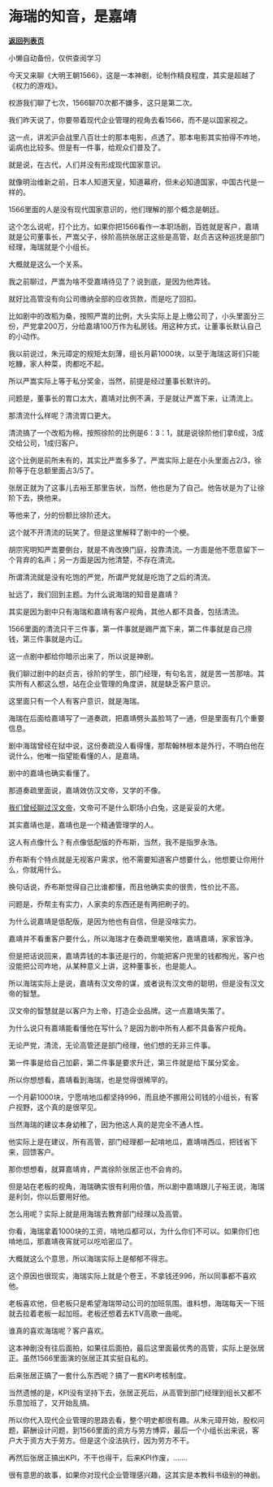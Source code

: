# 海瑞的知音，是嘉靖

[**返回列表页**](/gzh/记忆承载3)

小懒自动备份，仅供查阅学习

今天又来聊《大明王朝1566》，这是一本神剧，论制作精良程度，其实是超越了《权力的游戏》。  

  

权游我们聊了七次，1566聊70次都不嫌多，这只是第二次。

  

我们昨天说了，你要带着现代企业管理的视角去看1566，而不是以国家视之。  

  

这一点，讲淞沪会战里八百壮士的那本电影，点透了。那本电影其实拍得不咋地，诟病也比较多。但是有一件事，给观众们普及了。

  

就是说，在古代，人们并没有形成现代国家意识。

  

就像明治维新之前，日本人知道天皇，知道幕府，但未必知道国家，中国古代是一样的。  

  

1566里面的人是没有现代国家意识的，他们理解的那个概念是朝廷。

  

这个怎么说呢，打个比方。如果你把1566看作一本职场剧，百姓就是客户，嘉靖就是公司董事长，严嵩父子，徐阶高拱张居正这些是高管，赵贞吉这种巡抚是部门经理，海瑞就是个小组长。

  

大概就是这么一个关系。  

  

我之前聊过，严嵩为啥不受嘉靖待见了？说到底，是因为他弄钱。  

  

就好比高管没有向公司缴纳全部的应收货款，而是吃了回扣。  

  

比如剧中的改稻为桑，按照严嵩的比例，大头实际上是上缴公司了，小头里面分三份，严党拿200万，分给嘉靖100万作为私房钱。用这种方式，让董事长默认自己的小动作。

  

我以前说过，朱元璋定的规矩太刻薄，组长月薪1000块，以至于海瑞这哥们只能吃糠，家人种菜，肉都吃不起。  

  

所以严嵩实际上等于私分奖金，当然，前提是经过董事长默许的。  

  

问题是，董事长的胃口太大，嘉靖对比例不满，于是就让严嵩下来，让清流上。  

  

那清流什么样呢？清流胃口更大。

  

清流搞了一个改稻为棉，按照徐阶的比例是6：3：1，就是说徐阶他们拿6成，3成交给公司，1成归客户。

  

这个比例是前所未有的，其实比严嵩多多了。严嵩实际上是在小头里面占2/3，徐阶等于在总额里面占3/5了。

  

张居正就为了这事儿去裕王那里告状，当然，他也是为了自己。他告状是为了让徐阶下去，换他来。  

  

等他来了，分的份额比徐阶还大。

  

这个就不开清流的玩笑了。但是这里解释了剧中的一个梗。  

  

胡宗宪明知严嵩要倒台，就是不肯改换门庭，投靠清流。一方面是他不愿意留下一个背弃的名声；另一方面是因为他清楚，不存在清流。

  

所谓清流就是没有吃饱的严党，所谓严党就是吃饱了之后的清流。

  

扯远了，我们回到主题。为什么说海瑞的知音是嘉靖？

  

其实是因为剧中只有海瑞和嘉靖有客户视角，其他人都不具备，包括清流。

  

1566里面的清流只干三件事，第一件事就是踢严嵩下来，第二件事就是自己捞钱，第三件事就是内讧。

  

这一点剧中都给你暗示出来了，所以说是神剧。  

  

我们聊过剧中的赵贞吉，徐阶的学生，部门经理，有句名言，就是苦一苦那啥。其实所有人都这么想，站在企业管理的角度讲，就是缺乏客户意识。

  

这里面只有一个人有客户意识，就是海瑞。

  

海瑞在后面给嘉靖写了一道奏疏，把嘉靖劈头盖脸骂了一通，但是里面有几个重要信息。

  

剧中海瑞曾经在狱中说，这份奏疏没人看得懂，那帮翰林根本是外行，不明白他在说什么，他唯一指望能看懂的人，是嘉靖。

  

剧中的嘉靖也确实看懂了。  

  

那道奏疏里面说，嘉靖效仿汉文帝，又学的不像。

  

[我们曾经聊过汉文帝](http://mp.weixin.qq.com/s?__biz=MzU3NDc5Nzc0NQ==&mid=2247515069&idx=1&sn=6306550c82af8fdfce866bc327d3b4af&chksm=fd2e1963ca59907554cfd2422862abdd496e534975abc0f6f614a6dab41f83b2927e1b06f3bf&scene=21#wechat_redirect)，文帝可不是什么职场小白兔，这是妥妥的大佬。  

  

其实嘉靖也是，嘉靖也是一个精通管理学的人。

  

这人有点像什么？有点像低配版的乔布斯，当然，我不是指罗永浩。  

  

乔布斯有个特点就是无视客户需求，他不需要知道客户想要什么，他想要让你用什么，你就用什么。

  

换句话说，乔布斯觉得自己比谁都懂，而且他确实卖的很贵，性价比不高。

  

问题是，乔帮主有实力，人家卖的东西还是有两把刷子的。

  

为什么说嘉靖是低配版，是因为他也有自信，但是没啥实力。

  

嘉靖并不看重客户要什么，所以海瑞才在奏疏里嘲笑他，嘉靖嘉靖，家家皆净。  

  

但是把话说回来，嘉靖弄钱的本事还是行的，你能把客户兜里的钱都掏光，客户也没能把公司咋地，从某种意义上讲，这种董事长，也是能人。  

  

所以海瑞实际上是说，嘉靖有汉文帝的谋，或者说有汉文帝的聪明，但是没有汉文帝的智慧。  

  

汉文帝的智慧就是以客户为上帝，打造企业品牌。这一点嘉靖失策了。

  

为什么说只有嘉靖能看懂他在写什么？是因为剧中所有人都不具备客户视角。  

  

无论严党，清流，无论高管还是部门经理，他们想的无非三件事。  

  

第一件事是给自己加薪，第二件事是要求升迁，第三件就是给下属分奖金。

  

所以你想想看，嘉靖看到海瑞，也是觉得很稀罕的。  

  

一个月薪1000块，宁愿啃地瓜都坚持996，而且绝不挪用公司钱的小组长，有客户视野，这个真的是很罕见。  

  

当然海瑞的建议本身幼稚了，因为他这人真的是完全不通人性。  

  

他实际上是在建议，所有高管，部门经理都一起啃地瓜，嘉靖啃西瓜，把钱省下来，回馈客户。  

  

那你想想看，就算嘉靖肯，严嵩徐阶张居正也不会肯的。  

  

但是站在老板的视角，海瑞确实很有利用价值，所以剧中嘉靖跟儿子裕王说，海瑞是利剑，你以后要用好他。  

  

怎么用呢？实际上就是用海瑞去教育部门经理以及高管。

  

你看，海瑞拿着1000块的工资，啃地瓜都可以，为什么你们不可以。如果你们也啃地瓜，那嘉靖夜宵就可以吃哈密瓜了。

  

大概就这么个意思，所以海瑞实际上是郁郁不得志。  

  

这个原因也很现实，海瑞实际上就是个卷王，不拿钱还996，所以同事都不喜欢他。  

  

老板喜欢他，但老板只是希望海瑞带动公司的加班氛围。谁料想，海瑞每天一下班就去拉着老板一起加班。老板还想着去KTV高歌一曲呢。

  

谁真的喜欢海瑞呢？客户喜欢。  

  

这本神剧没有往后面拍，如果往后面拍，最后这里面最优秀的高管，实际上是张居正。虽然1566里面演的张居正其实挺自私的。

  

后来张居正搞了一套什么东西呢？搞了一套KPI考核制度。

  

当然遗憾的是，KPI没有坚持下去，张居正死后，从高管到部门经理到组长又都不乐意加班了，又开始乱搞。  

  

所以你代入现代企业管理的思路去看，整个明史都很有趣。从朱元璋开始，股权问题，薪酬设计问题，到1566里面的资方与劳方博弈，最后一个小组长出来说，客户大于资方大于劳方。但是这个没法执行，因为劳方不干。  

  

再然后张居正搞出KPI，不干也得干，后来KPI作废，.......

  

很有意思的故事，如果你对现代企业管理感兴趣，这其实是本教科书级别的神剧。

